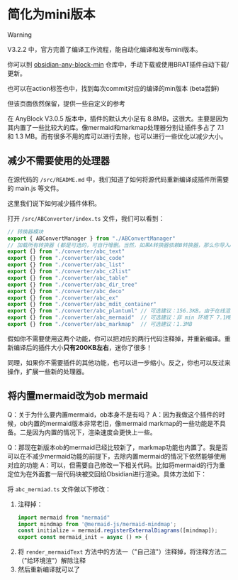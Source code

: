 # 简化为mini版本

> [!WARNING]
> 
> V3.2.2 中，官方完善了编译工作流程，能自动化编译和发布mini版本。
> 
> 你可以到 [obsidian-any-block-min](https://github.com/any-block/obsidian-any-block-min) 仓库中，手动下载或使用BRAT插件自动下载/更新。
> 
> 也可以在action标签也中，找到每次commit对应的编译的min版本 (beta尝鲜)
> 
> 但该页面依然保留，提供一些自定义的参考

在 AnyBlock V3.0.5 版本中，插件的默认大小足有 8.8MB，这很大。主要是因为其内置了一些比较大的库。像mermaid和markmap处理器分别让插件多占了 7.1 和 1.3 MB。而有很多不用的库可以进行去除，也可以进行一些优化以减少大小。

## 减少不需要使用的处理器

在源代码的 `/src/README.md` 中，我们知道了如何将源代码重新编译成插件所需要的 main.js 等文件。

这里我们说下如何减少插件体积。

打开 `/src/ABConverter/index.ts` 文件，我们可以看到：

```ts
// 转换器模块
export { ABConvertManager } from "./ABConvertManager"
// 加载所有转换器 (都是可选的，可自行增删。当然，如果A转换器依赖B转换器，那么你导入A必然导入B)
export {} from "./converter/abc_text"
export {} from "./converter/abc_code"
export {} from "./converter/abc_list"
export {} from "./converter/abc_c2list"
export {} from "./converter/abc_table"
export {} from "./converter/abc_dir_tree"
export {} from "./converter/abc_deco"
export {} from "./converter/abc_ex"
export {} from "./converter/abc_mdit_container"
export {} from "./converter/abc_plantuml" // 可选建议：156.3KB。由于在线渲染，相对下面两个没那么高
export {} from "./converter/abc_mermaid"  // 可选建议：非 min 环境下 7.1MB
export {} from "./converter/abc_markmap"  // 可选建议：1.3MB
```

假如你不需要使用这两个功能，你可以把对应的两行代码注释掉，并重新编译。重新编译后的插件大小**只有200KB左右**，迷你了很多！

同理，如果你不需要插件的其他功能，也可以进一步缩小。反之，你也可以反过来操作，扩展一些新的处理器。

## 将内置mermaid改为ob mermaid

Q：关于为什么要内置mermaid，ob本身不是有吗？
A：因为我做这个插件的时候，ob内置的mermaid版本非常老旧，像mermaid markmap的一些功能是不具备。二是因为内置的情况下，渲染速度会更快上一些。

Q：那现在新版本ob的mermaid已经比较新了，markmap功能也内置了。我是否可以在不减少mermaid功能的前提下，去除内置mermaid的情况下依然能够使用对应的功能
A：可以，但需要自己修改一下相关代码。比如将mermaid的行为重定位为在外面套一层代码块被交回给Obsidian进行渲染。具体方法如下：

将 `abc_mermiad.ts` 文件做以下修改：

1. 注释掉：
   ```ts
   import mermaid from "mermaid"
   import mindmap from '@mermaid-js/mermaid-mindmap';
   const initialize = mermaid.registerExternalDiagrams([mindmap]);
   export const mermaid_init = async () => {
   ```
2. 将 `render_mermaidText` 方法中的方法一（"自己渲"）注释掉，将注释方法二（"给环境渲"）解除注释
3. 然后重新编译就可以了
